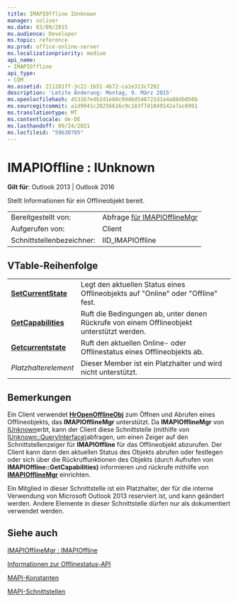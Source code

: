 ```yaml
---
title: IMAPIOffline IUnknown
manager: soliver
ms.date: 03/09/2015
ms.audience: Developer
ms.topic: reference
ms.prod: office-online-server
ms.localizationpriority: medium
api_name:
- IMAPIOffline
api_type:
- COM
ms.assetid: 211281ff-3c22-1b51-4b72-ca1e313c7202
description: 'Letzte Änderung: Montag, 9. März 2015'
ms.openlocfilehash: 4531b7e4b2d1e88c994bd548721d1a4a88db050b
ms.sourcegitcommit: a1d9041c20256616c9c183f7d1049142a7ac6991
ms.translationtype: MT
ms.contentlocale: de-DE
ms.lasthandoff: 09/24/2021
ms.locfileid: "59630705"
---
```

# <a name="imapioffline--iunknown"></a>IMAPIOffline : IUnknown

  
  
**Gilt für**: Outlook 2013 | Outlook 2016 
  
Stellt Informationen für ein Offlineobjekt bereit.
  
|||
|:-----|:-----|
|Bereitgestellt von:  <br/> |Abfrage [für IMAPIOfflineMgr](imapiofflinemgrimapioffline.md) <br/> |
|Aufgerufen von:  <br/> |Client  <br/> |
|Schnittstellenbezeichner:  <br/> |IID_IMAPIOffline  <br/> |
   
## <a name="vtable-order"></a>VTable-Reihenfolge

|||
|:-----|:-----|
|**[SetCurrentState](imapioffline-setcurrentstate.md)** <br/> |Legt den aktuellen Status eines Offlineobjekts auf "Online" oder "Offline" fest.  <br/> |
|**[GetCapabilities](imapioffline-getcapabilities.md)** <br/> |Ruft die Bedingungen ab, unter denen Rückrufe von einem Offlineobjekt unterstützt werden.  <br/> |
|**[Getcurrentstate](imapioffline-getcurrentstate.md)** <br/> |Ruft den aktuellen Online- oder Offlinestatus eines Offlineobjekts ab.  <br/> |
| *Platzhalterelement*  <br/> |Dieser Member ist ein Platzhalter und wird nicht unterstützt.  <br/> |
   
## <a name="remarks"></a>Bemerkungen

Ein Client verwendet **[HrOpenOfflineObj](hropenofflineobj.md)** zum Öffnen und Abrufen eines Offlineobjekts, das **IMAPIOfflineMgr** unterstützt. Da **IMAPIOfflineMgr** von [IUnknown](https://msdn.microsoft.com/library/ms680509%28v=VS.85%29.aspx)erbt, kann der Client diese Schnittstelle (mithilfe von [IUnknown::QueryInterface)](https://msdn.microsoft.com/library/ms682521%28v=VS.85%29.aspx)abfragen, um einen Zeiger auf den Schnittstellenzeiger für **IMAPIOffline** für das Offlineobjekt abzurufen. Der Client kann dann den aktuellen Status des Objekts abrufen oder festlegen oder sich über die Rückruffunktionen des Objekts (durch Aufrufen von **IMAPIOffline::GetCapabilities)** informieren und rückrufe mithilfe von **[IMAPIOfflineMgr](imapiofflinemgrimapioffline.md)** einrichten. 
  
Ein Mitglied in dieser Schnittstelle ist ein Platzhalter, der für die interne Verwendung von Microsoft Outlook 2013 reserviert ist, und kann geändert werden. Andere Elemente in dieser Schnittstelle dürfen nur als dokumentiert verwendet werden. 
  
## <a name="see-also"></a>Siehe auch



[IMAPIOfflineMgr : IMAPIOffline](imapiofflinemgrimapioffline.md)


[Informationen zur Offlinestatus-API](about-the-offline-state-api.md)
  
[MAPI-Konstanten](mapi-constants.md)
  
[MAPI-Schnittstellen](mapi-interfaces.md)

